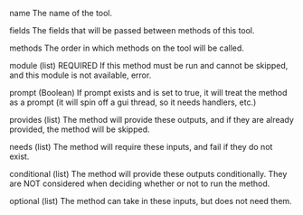 name
  The name of the tool.

fields
  The fields that will be passed between methods of this tool.

methods
  The order in which methods on the tool will be called.

  module (list) REQUIRED
    If this method must be run and cannot be skipped, and this module is
    not available, error.

  prompt (Boolean)
    If prompt exists and is set to true, it will treat the method as a
    prompt (it will spin off a gui thread, so it needs handlers, etc.)

  provides (list)
    The method will provide these outputs, and if they are already provided,
    the method will be skipped.

  needs (list)
    The method will require these inputs, and fail if they do not exist.

  conditional (list)
    The method will provide these outputs conditionally. They are NOT considered
    when deciding whether or not to run the method.

  optional (list)
    The method can take in these inputs, but does not need them.
